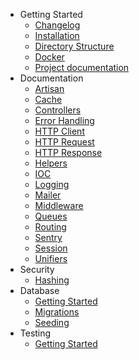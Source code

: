 - Getting Started
    - [Changelog](getting-started/changelog.md)
    - [Installation](getting-started/installation.md)
    - [Directory Structure](getting-started/directory-structure.md)
    - [Docker](getting-started/docker)
    - [Project documentation](getting-started/docsify)
- Documentation
    - [Artisan](documentation/artisan)
    - [Cache](documentation/cache)
    - [Controllers](documentation/controllers)
    - [Error Handling](documentation/error-handling)
    - [HTTP Client](documentation/http-client)
    - [HTTP Request](documentation/http-request)
    - [HTTP Response](documentation/http-response)
    - [Helpers](documentation/helpers)
    - [IOC](documentation/ioc)
    - [Logging](documentation/logging)
    - [Mailer](documentation/mailer)
    - [Middleware](documentation/middleware)
    - [Queues](documentation/queues)
    - [Routing](documentation/routing)
    - [Sentry](documentation/sentry)
    - [Session](documentation/session)
    - [Unifiers](documentation/unifiers)
- Security
    - [Hashing](security/hashing)
- Database
    - [Getting Started](database/getting-started)
    - [Migrations](database/migrations)
    - [Seeding](database/seeding)
- Testing
    - [Getting Started](testing/getting-started)
